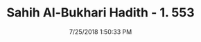 ---
title        : "Sahih Al-Bukhari Hadith - 1. 553"
date         : 7/25/2018 1:50:33 PM
draft        : false
type         : "hadith"
layout       : "hadith"
BookCode     : "SHB"
VolumeNumber : "1"
HadithNumber : "553"
categories  :  ["Prayer Times-Performing one Rak'a of Fajr prayer in time"]
tags  :  ["Abu Huraira"]
---